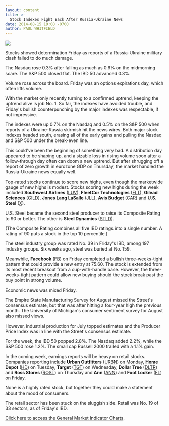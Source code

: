 ```yaml
---
layout: content
title: >-
  Stock Indexes Fight Back After Russia-Ukraine News
date: 2014-08-15 19:08 -0700
author: PAUL WHITFIELD
---
```






![](https://www.investors.com/wp-content/uploads/ibd-migrated-images/MPv_140818_635437143191313015.png)









Stocks showed determination Friday as reports of a Russia-Ukraine military clash failed to do much damage.


The Nasdaq rose 0.3% after falling as much as 0.6% on the midmorning scare. The S&P 500 closed flat. The IBD 50 advanced 0.3%.


Volume rose across the board. Friday was an options expirations day, which often lifts volume.


With the market only recently turning to a confirmed uptrend, keeping the uptrend alive is job No. 1. So far, the indexes have avoided trouble, and Friday's bullish counterpunching by the major indexes was respectable, if not impressive.


The indexes were up 0.7% on the Nasdaq and 0.5% on the S&P 500 when reports of a Ukraine-Russia skirmish hit the news wires. Both major stock indexes headed south, erasing all of the early gains and pulling the Nasdaq and S&P 500 under the break-even line.


This could've been the beginning of something very bad. A distribution day appeared to be shaping up, and a sizable loss in rising volume soon after a follow-through day often can doom a new uptrend. But after shrugging off a report of zero growth in eurozone GDP on Thursday, the market handled the Russia-Ukraine news equally well.


Top-rated stocks continue to score new highs, even though the marketwide gauge of new highs is modest. Stocks scoring new highs during the week included **Southwest Airlines** ([LUV](https://research.investors.com/quote.aspx?symbol=LUV)), **FleetCor Technologies** ([FLT](https://research.investors.com/quote.aspx?symbol=FLT)), **Gilead Sciences** ([GILD](https://research.investors.com/quote.aspx?symbol=GILD)), **Jones Lang LaSalle** ([JLL](https://research.investors.com/quote.aspx?symbol=JLL)), **Avis Budget** ([CAR](https://research.investors.com/quote.aspx?symbol=CAR)) and **U.S. Steel** ([X](https://research.investors.com/quote.aspx?symbol=X)).


U.S. Steel became the second steel producer to raise its Composite Rating to 90 or better. The other is **Steel Dynamics** ([STLD](https://research.investors.com/quote.aspx?symbol=STLD)).


(The Composite Rating combines all five IBD ratings into a single number. A rating of 90 puts a stock in the top 10 percentile.)


The steel industry group was rated No. 39 in Friday's IBD, among 197 industry groups. Six weeks ago, steel was buried at No. 159.


Meanwhile, **Facebook** ([FB](https://research.investors.com/quote.aspx?symbol=FB)) on Friday completed a bullish three-weeks-tight pattern that could provide a new entry at 75.60. The stock is extended from its most recent breakout from a cup-with-handle base. However, the three-weeks-tight pattern could allow new buying should the stock break past the buy point in strong volume.


Economic news was mixed Friday.


The Empire State Manufacturing Survey for August missed the Street's consensus estimate, but that was after hitting a four-year high the previous month. The University of Michigan's consumer sentiment survey for August also missed views.


However, industrial production for July topped estimates and the Producer Price Index was in line with the Street's consensus estimate.


For the week, the IBD 50 popped 2.8%. The Nasdaq added 2.2%, while the S&P 500 rose 1.2%. The small cap Russell 2000 trailed with a 1.1% gain.


In the coming week, earnings reports will be heavy on retail stocks. Companies reporting include **Urban Outfitters** ([URBN](https://research.investors.com/quote.aspx?symbol=URBN)) on Monday, **Home Depot** ([HD](https://research.investors.com/quote.aspx?symbol=HD)) on Tuesday, **Target** ([TGT](https://research.investors.com/quote.aspx?symbol=TGT)) on Wednesday, **Dollar Tree** ([DLTR](https://research.investors.com/quote.aspx?symbol=DLTR)) and **Ross Stores** ([ROST](https://research.investors.com/quote.aspx?symbol=ROST)) on Thursday and **Ann** ([ANN](https://research.investors.com/quote.aspx?symbol=ANN)) and **Foot Locker** ([FL](https://research.investors.com/quote.aspx?symbol=FL)) on Friday.


None is a highly rated stock, but together they could make a statement about the mood of consumers.


The retail sector has been stuck on the sluggish side. Retail was No. 19 of 33 sectors, as of Friday's IBD.


[Click here to access the General Market Indicator Charts](https://www.investors.com/pdf/GMI_081814.pdf).




